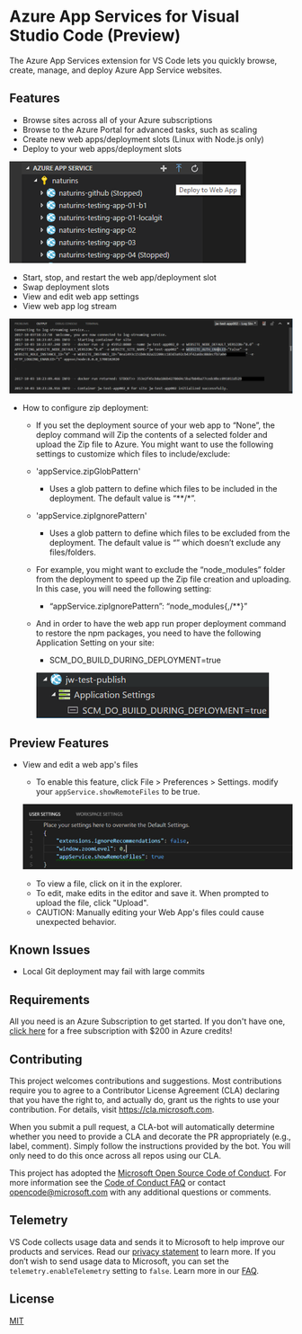 # Azure App Services for Visual Studio Code (Preview)
The Azure App Services extension for VS Code lets you quickly browse, create, manage, and deploy Azure App Service websites.

## Features
* Browse sites across all of your Azure subscriptions
* Browse to the Azure Portal for advanced tasks, such as scaling
* Create new web apps/deployment slots (Linux with Node.js only)
* Deploy to your web apps/deployment slots

![Deploy to Web App](resources/WebApp_Deploy.png)

* Start, stop, and restart the web app/deployment slot
* Swap deployment slots
* View and edit web app settings
* View web app log stream

![Web App Log Stream](resources/WebApp_LogStream.png)

* How to configure zip deployment:
  * If you set the deployment source of your web app to “None”, the deploy command will Zip the contents of a selected folder and upload the Zip file to Azure. You might want to use the following settings to customize which files to include/exclude:

  * 'appService.zipGlobPattern'
    * Uses a glob pattern to define which files to be included in the deployment. The default value is “**/*”.

  * 'appService.zipIgnorePattern'
    * Uses a glob pattern to define which files to be excluded from the deployment. The default value is “” which doesn’t exclude any files/folders.

  * For example, you might want to exclude the “node_modules” folder from the deployment to speed up the Zip file creation and uploading. In this case, you will need the following setting:
    * “appService.zipIgnorePattern”: “node_modules{,/**}”
  * And in order to have the web app run proper deployment command to restore the npm packages, you need to have the following Application Setting on your site:
    * SCM_DO_BUILD_DURING_DEPLOYMENT=true

    ![Web App Log Stream](resources/Scm_Do_Build_During_Deployment.png)

## Preview Features

* View and edit a web app's files
  * To enable this feature, click File > Preferences > Settings. modify your `appService.showRemoteFiles` to be true.

  ![Enable Remote File Editing](resources/Remote_File_Editing_Setting.png)

  * To view a file, click on it in the explorer.
  * To edit, make edits in the editor and save it.  When prompted to upload the file, click "Upload".
  * CAUTION: Manually editing your Web App's files could cause unexpected behavior.

## Known Issues

* Local Git deployment may fail with large commits

## Requirements

All you need is an Azure Subscription to get started. If you don't have one, [click here](https://azure.microsoft.com/en-us/free/) for a free subscription with $200 in Azure credits!

## Contributing

This project welcomes contributions and suggestions.  Most contributions require you to agree to a
Contributor License Agreement (CLA) declaring that you have the right to, and actually do, grant us
the rights to use your contribution. For details, visit https://cla.microsoft.com.

When you submit a pull request, a CLA-bot will automatically determine whether you need to provide
a CLA and decorate the PR appropriately (e.g., label, comment). Simply follow the instructions
provided by the bot. You will only need to do this once across all repos using our CLA.

This project has adopted the [Microsoft Open Source Code of Conduct](https://opensource.microsoft.com/codeofconduct/).
For more information see the [Code of Conduct FAQ](https://opensource.microsoft.com/codeofconduct/faq/) or
contact [opencode@microsoft.com](mailto:opencode@microsoft.com) with any additional questions or comments.

## Telemetry
VS Code collects usage data and sends it to Microsoft to help improve our products and services. Read our [privacy statement](https://go.microsoft.com/fwlink/?LinkID=528096&clcid=0x409) to learn more. If you don’t wish to send usage data to Microsoft, you can set the `telemetry.enableTelemetry` setting to `false`. Learn more in our [FAQ](https://code.visualstudio.com/docs/supporting/faq#_how-to-disable-telemetry-reporting).

## License
[MIT](LICENSE.md)

